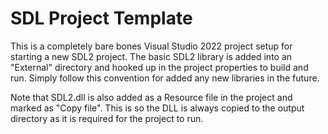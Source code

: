 # SDL Project Template
This is a completely bare bones Visual Studio 2022 project setup for starting a new SDL2 project.
The basic SDL2 library is added into an "External" directory and hooked up in the project properties to build and run.
Simply follow this convention for added any new libraries in the future.

Note that SDL2.dll is also added as a Resource file in the project and marked as "Copy file". This is so the DLL is always copied to the output directory as it is required for the project to run.
